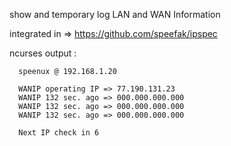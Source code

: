 show and temporary log LAN and WAN Information

integrated in => https://github.com/speefak/ipspec


ncurses output :

      speenux @ 192.168.1.20 

      WANIP operating IP => 77.190.131.23 
      WANIP 132 sec. ago => 000.000.000.000
      WANIP 132 sec. ago => 000.000.000.000
      WANIP 132 sec. ago => 000.000.000.000

      Next IP check in 6




